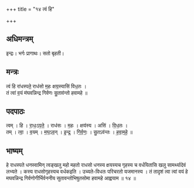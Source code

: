 +++
title = "१४ त्वं हि"

+++
## अधिमन्त्रम्
इन्द्रः। भर्गः प्रागाथः। सतो बृहती।

## मन्त्रः
त्वं हि रा॑धस्पते॒ राध॑सो म॒हः क्षय॒स्यासि॑ विध॒तः ।  
तं त्वा॑ व॒यं म॑घवन्निन्द्र गिर्वणः सु॒ताव॑न्तो हवामहे ॥

## पदपाठः
त्वम् । हि । रा॒धः॒ऽप॒ते॒ । राध॑सः । म॒हः । क्षय॑स्य । असि॑ । वि॒ध॒तः ।  
तम् । त्वा॒ । व॒यम् । म॒घ॒ऽव॒न् । इ॒न्द्र॒ । गि॒र्व॒णः॒ । सु॒तऽव॑न्तः । ह॒वा॒म॒हे॒ ॥

## भाष्यम्
हे राधस्पते धनस्वामिन् त्वङ्खलु महो महतो राधसो धनस्य क्षयस्यच गृहस्य च वर्धयितासि खलु सामर्थ्यादेवं लभ्यते । कस्य राधसोगृहस्यच वर्धकइति । उच्यते-विधतः परिचरतो यजमानस्य । तं तादृशं त्वा त्वां वयं हे मघवन्निन्द्र गिर्वणोगीर्भिर्वननीय सुतावन्तोभिषुतसोमा हवामहे आह्वयाम ॥ १४ ॥
